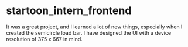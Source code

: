 # startoon_intern_frontend
It was a great project, and I learned a lot of new things, especially when I created the semicircle load bar.
I have designed the UI with a device resolution of 375 x 667 in mind.
